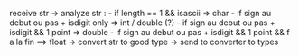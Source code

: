 receive str
	-> analyze str :
			- if length == 1 && isascii => char
			- if sign au debut ou pas + isdigit only => int / double (?)
			- if sign au debut ou pas + isdigit && 1 point => double
			- if sign au debut ou pas + isdigit && 1 point && f a la fin ==> float
	-> convert str to good type
	-> send to converter to types